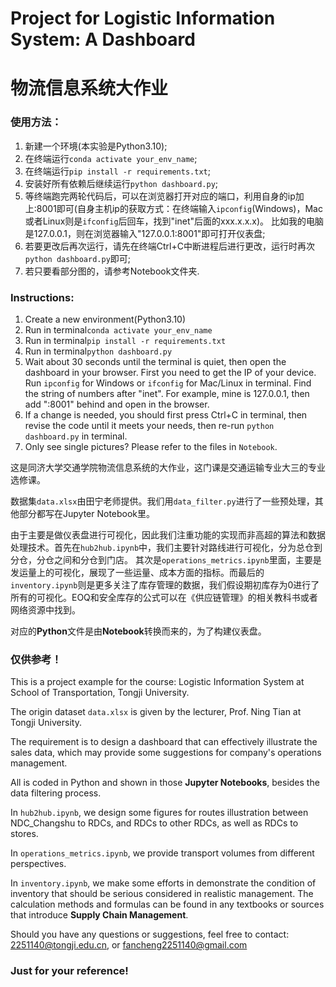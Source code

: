 # Project for Logistic Information System: A Dashboard
# 物流信息系统大作业

### 使用方法：
1. 新建一个环境(本实验是Python3.10);
2. 在终端运行`conda activate your_env_name`;
3. 在终端运行`pip install -r requirements.txt`;
4. 安装好所有依赖后继续运行`python dashboard.py`;
5. 等终端跑完两轮代码后，可以在浏览器打开对应的端口，利用自身的ip加上:8001即可(自身主机ip的获取方式：在终端输入`ipconfig`(Windows)，Mac或者Linux则是`ifconfig`后回车，找到"inet"后面的xxx.x.x.x)。
比如我的电脑是127.0.0.1，则在浏览器输入"127.0.0.1:8001"即可打开仪表盘;
6. 若要更改后再次运行，请先在终端Ctrl+C中断进程后进行更改，运行时再次`python dashboard.py`即可;
7. 若只要看部分图的，请参考Notebook文件夹.

### Instructions:
1. Create a new environment(Python3.10)
2. Run in terminal`conda activate your_env_name`
3. Run in terminal`pip install -r requirements.txt`
4. Run in terminal`python dashboard.py`
5. Wait about 30 seconds until the terminal is quiet, then open the dashboard in your browser. First you need to get the IP of your device. Run `ipconfig` for Windows or `ifconfig` for Mac/Linux in terminal.
Find the string of numbers after "inet". For example, mine is 127.0.0.1, then add ":8001" behind and open in the browser.
6. If a change is needed, you should first press Ctrl+C in terminal, then revise the code until it meets your needs, then re-run `python dashboard.py` in terminal.
7. Only see single pictures? Please refer to the files in `Notebook`.



这是同济大学交通学院物流信息系统的大作业，这门课是交通运输专业大三的专业选修课。

数据集`data.xlsx`由田宁老师提供。我们用`data_filter.py`进行了一些预处理，其他部分都写在Jupyter Notebook里。

由于主要是做仪表盘进行可视化，因此我们注重功能的实现而非高超的算法和数据处理技术。首先在`hub2hub.ipynb`中，我们主要针对路线进行可视化，分为总仓到分仓，分仓之间和分仓到门店。
其次是`operations_metrics.ipynb`里面，主要是发运量上的可视化，展现了一些运量、成本方面的指标。而最后的`inventory.ipynb`则是更多关注了库存管理的数据，我们假设期初库存为0进行了所有的可视化。EOQ和安全库存的公式可以在《供应链管理》的相关教科书或者网络资源中找到。

对应的$\textbf{Python}$文件是由$\textbf{Notebook}$转换而来的，为了构建仪表盘。
### 仅供参考！



This is a project example for the course: Logistic Information System at School of Transportation, Tongji University.

The origin dataset `data.xlsx` is given by the lecturer, Prof. Ning Tian at Tongji University.

The requirement is to design a dashboard that can effectively illustrate the sales data, which may provide some suggestions for company's operations management.

All is coded in Python and shown in those $\textbf{Jupyter Notebooks}$, besides the data filtering process.

In `hub2hub.ipynb`, we design some figures for routes illustration between NDC_Changshu to RDCs, and RDCs to other RDCs, as well as RDCs to stores.

In `operations_metrics.ipynb`, we provide transport volumes from different perspectives.

In `inventory.ipynb`, we make some efforts in demonstrate the condition of inventory that should be serious considered in realistic management.
The calculation methods and formulas can be found in any textbooks or sources that introduce $\textbf{Supply Chain Management}$.

Should you have any questions or suggestions, feel free to contact: 2251140@tongji.edu.cn, or fancheng2251140@gmail.com

### Just for your reference!




